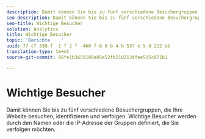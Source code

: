 ```yaml
---
description: Damit können Sie bis zu fünf verschiedene Besuchergruppen, die Ihre Website besuchen, identifizieren und verfolgen. Wichtige Besucher werden durch den Namen oder die IP-Adresse der Gruppen definiert, die Sie verfolgen möchten.
seo-description: Damit können Sie bis zu fünf verschiedene Besuchergruppen, die Ihre Website besuchen, identifizieren und verfolgen. Wichtige Besucher werden durch den Namen oder die IP-Adresse der Gruppen definiert, die Sie verfolgen möchten.
seo-title: Wichtige Besucher
solution: Analytics
title: Wichtige Besucher
topic: 'Berichte    '
uuid: 77 cf 330 f -1 f 2 f -460 f-b 0 b 4-b 537 e 5 d 222 ab
translation-type: tm+mt
source-git-commit: 86fe1b3650100a05e52fb2102134fee515c871b1

---
```



# Wichtige Besucher

Damit können Sie bis zu fünf verschiedene Besuchergruppen, die Ihre Website besuchen, identifizieren und verfolgen. Wichtige Besucher werden durch den Namen oder die IP-Adresse der Gruppen definiert, die Sie verfolgen möchten.

